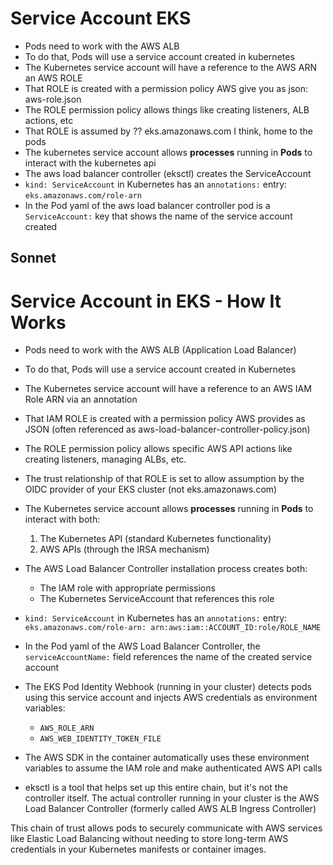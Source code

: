 # Service Account EKS

- Pods need to work with the AWS ALB
- To do that, Pods will use a service account created in kubernetes
- The Kubernetes service account will have a reference to the AWS ARN an AWS ROLE
- That ROLE is created with a permission policy AWS give you as json: aws-role.json 
- The ROLE permission policy allows things like creating listeners, ALB actions, etc
- That ROLE is assumed by ?? eks.amazonaws.com I think, home to the pods
- The kubernetes service account allows **processes** running in **Pods** to interact with the kubernetes api
- The aws load balancer controller (eksctl) creates the ServiceAccount
- `kind: ServiceAccount` in Kubernetes has an `annotations:` entry: `eks.amazonaws.com/role-arn`
- In the Pod yaml of the aws load balancer controller pod is a `ServiceAccount:` key that shows the name of the service account created

## Sonnet

# Service Account in EKS - How It Works

- Pods need to work with the AWS ALB (Application Load Balancer)
- To do that, Pods will use a service account created in Kubernetes
- The Kubernetes service account will have a reference to an AWS IAM Role ARN via an annotation
- That IAM ROLE is created with a permission policy AWS provides as JSON (often referenced as aws-load-balancer-controller-policy.json)
- The ROLE permission policy allows specific AWS API actions like creating listeners, managing ALBs, etc.
- The trust relationship of that ROLE is set to allow assumption by the OIDC provider of your EKS cluster (not eks.amazonaws.com)
- The Kubernetes service account allows **processes** running in **Pods** to interact with both:
  1. The Kubernetes API (standard Kubernetes functionality)
  2. AWS APIs (through the IRSA mechanism)

- The AWS Load Balancer Controller installation process creates both:
  - The IAM role with appropriate permissions
  - The Kubernetes ServiceAccount that references this role

- `kind: ServiceAccount` in Kubernetes has an `annotations:` entry: `eks.amazonaws.com/role-arn: arn:aws:iam::ACCOUNT_ID:role/ROLE_NAME`

- In the Pod yaml of the AWS Load Balancer Controller, the `serviceAccountName:` field references the name of the created service account

- The EKS Pod Identity Webhook (running in your cluster) detects pods using this service account and injects AWS credentials as environment variables:
  - `AWS_ROLE_ARN`
  - `AWS_WEB_IDENTITY_TOKEN_FILE`

- The AWS SDK in the container automatically uses these environment variables to assume the IAM role and make authenticated AWS API calls

- eksctl is a tool that helps set up this entire chain, but it's not the controller itself. The actual controller running in your cluster is the AWS Load Balancer Controller (formerly called AWS ALB Ingress Controller)

This chain of trust allows pods to securely communicate with AWS services like Elastic Load Balancing without needing to store long-term AWS credentials in your Kubernetes manifests or container images.
